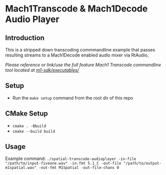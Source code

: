 # Mach1Transcode & Mach1Decode Audio Player

## Introduction
This is a stripped down transcoding commmandline example that passes resulting streams to a Mach1Decode enabled audio mixer via RtAudio,

_Please reference or link/use the full feature Mach1 Transcode commandline tool located at [m1-sdk/executables/](https://github.com/Mach1Studios/m1-sdk/tree/master/executables)_

## Setup
 - Run the `make setup` command from the root dir of this repo

## CMake Setup
 - `cmake . -Bbuild`
 - `cmake --build build`

## Usage
Example command:
`./spatial-transcode-audioplayer -in-file "/path/to/input-fiveone.wav" -in-fmt 5.1_C -out-file "/path/to/output-m1spatial.wav" -out-fmt M1Spatial -out-file-chans 0`
